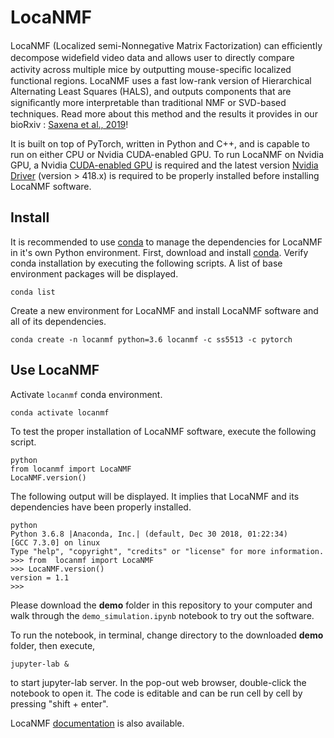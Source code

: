 # LocaNMF

LocaNMF (Localized semi-Nonnegative Matrix Factorization) can eﬃciently decompose wideﬁeld video 
data and allows user to directly compare activity across multiple mice by outputting mouse-speciﬁc 
localized functional regions. LocaNMF uses a fast low-rank version of Hierarchical Alternating Least 
Squares (HALS), and outputs components that are signiﬁcantly more interpretable than traditional NMF
or SVD-based techniques. Read more about this method and the results it provides in our bioRxiv : 
[Saxena et al., 2019](https://www.biorxiv.org/content/10.1101/650093v1)!
 
It is built on top of PyTorch, written in Python and C++, and is capable to run on either CPU or
Nvidia CUDA-enabled GPU. To run LocaNMF on Nvidia GPU, a Nvidia 
[CUDA-enabled GPU](https://developer.nvidia.com/cuda-gpus) 
is required and the latest version 
[Nvidia Driver](https://www.nvidia.com/Download/index.aspx?lang=en-us) (version > 418.x)
is required to be properly installed before installing LocaNMF software.

## Install

It is recommended to use [conda](https://www.anaconda.com/) to manage the 
dependencies for LocaNMF in it's own Python environment.
First, download and install [conda](https://www.anaconda.com/distribution/). Verify conda installation
by executing the following scripts. A list of base environment packages will be displayed.
```
conda list
```

<!-- pytorch only requires nvidia driver, doesn't require to install cuda. -->
Create a new environment for LocaNMF and install LocaNMF software and all of its dependencies.
```
conda create -n locanmf python=3.6 locanmf -c ss5513 -c pytorch
```

## Use LocaNMF

Activate `locanmf` conda environment.
```
conda activate locanmf
```

To test the proper installation of LocaNMF software, execute the following script.
```
python
from locanmf import LocaNMF
LocaNMF.version()
```

The following output will be displayed. It implies that LocaNMF and its dependencies have been 
properly installed.
```
python
Python 3.6.8 |Anaconda, Inc.| (default, Dec 30 2018, 01:22:34) 
[GCC 7.3.0] on linux
Type "help", "copyright", "credits" or "license" for more information.
>>> from  locanmf import LocaNMF
>>> LocaNMF.version()
version = 1.1
>>>
```

Please download the **demo** folder in this repository to your computer and 
walk through the `demo_simulation.ipynb` notebook to try out the software. 

To run the notebook, in terminal, change directory to the downloaded **demo** folder,
then execute,
```
jupyter-lab &
```
to start jupyter-lab server. In the pop-out web browser, double-click the notebook to open it.
The code is editable and can be run cell by cell by pressing "shift + enter".

LocaNMF [documentation](http://htmlpreview.github.io/?https://github.com/ikinsella/locaNMF/blob/master/doc/locanmf.html) 
is also available.



<!--TODO: 

## Installation

With your conda environment active and dependencies installed, you can install locaNMF by cloning the repository and 
running the installation script
```
git clone https://github.com/ikinsella/locaNMF.git
cd locaNMF
python setup.py install
```
LocaNMF is ready to run on CPU or GPU basing on the PyTorch version installed above. 
Please follow the demo notebook in the current folder to try out LocaNMF.


## (OPTIONAL) Compiling The Cuda Extension

This section is optional and for computation performance benefit. 
PyTorch provides an excellent set of general programming abstractions for writing high level code that can use both CPUs & GPUs.
However, these abstractions do not provide the flexibility required to implement certain computations efficiently on the GPU.
In order to mitigate a significant bottleneck, we provide a cuda implementation and use a 
[c++/cuda extension](https://pytorch.org/tutorials/advanced/cpp_extension.html) to integrate it with PyTorch.
To enable use of this feature, an additional argument ```--with-extension``` must be added while invoking the installation script

```python setup.py install --with-extension```

Note that for this to succeed you must have properly configured cuda installation and a compatible c++ compiler availble. 
Below, we provide tips for achieving this on Linux systems.

### (Tip) Environment Variables

To use the ```nvcc``` compiler that comes with your cuda installation, you must add it's location to your path and have a proper set of environment variables. 
For example, this can be done by adding the following lines to your ```~/.bashrc```

```
export CUDA_HOME=/path/to/cuda
export CUDADIR=/path/to/cuda
export PATH=$PATH:$CUDA_HOME/bin
```
### (Tip) Debugging A Cuda 9.0 Installation On Newer Systems

A known issue is that the ```nvcc``` compiler from Cuda 9.0 requires the availability of ```gcc``` older than the default on newer systems.
In order to avoid compatibility issues, you should create a symbolic link to a compatible ```gcc``` into directory containing ```nvcc``` 
For example, if you wish to use ```gcc-5``` (recommended) you would use the line 
```ln -s /usr/bin/gcc-5 /path/to/cuda-9.0/bin/gcc```.

-->
